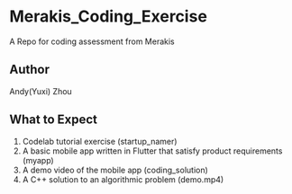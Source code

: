 # Merakis_Coding_Exercise
A Repo for coding assessment from Merakis

## Author
Andy(Yuxi) Zhou

## What to Expect
1. Codelab tutorial exercise (startup_namer)
2. A basic mobile app written in Flutter that satisfy product requirements (myapp)
3. A demo video of the mobile app (coding_solution)
4. A C++ solution to an algorithmic problem (demo.mp4)
